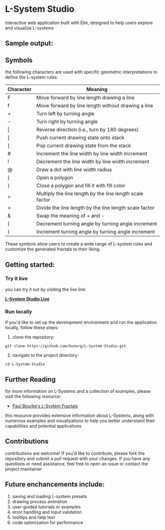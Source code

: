 # L-System Studio 

interactive web application built with Elm, designed to help users explore and visualize L-systems

## Sample output:






## Symbols

the following characters are used with specific geometric interpretations to define the L-system rules:

| Character | Meaning                                                     |
|-----------|-------------------------------------------------------------|
| F         | Move forward by line length drawing a line                  |
| f         | Move forward by line length without drawing a line          |
| +         | Turn left by turning angle                                  |
| -         | Turn right by turning angle                                 |
| \|        | Reverse direction (i.e., turn by 180 degrees)               |
| [         | Push current drawing state onto stack                       |
| ]         | Pop current drawing state from the stack                    |
| #         | Increment the line width by line width increment            |
| !         | Decrement the line width by line width increment            |
| @         | Draw a dot with line width radius                           |
| {         | Open a polygon                                              |
| }         | Close a polygon and fill it with fill color                 |
| >         | Multiply the line length by the line length scale factor    |
| <         | Divide the line length by the line length scale factor      |
| &         | Swap the meaning of + and -                                 |
| (         | Decrement turning angle by turning angle increment          |
| )         | Increment turning angle by turning angle increment          |

These symbols allow users to create a wide range of L-system rules and customize the generated fractals to their liking.

## Getting started:

### Try it live

you can try it out by visiting the live link:

[**L-System Studio Live**](https://rawcdn.githack.com/hunorg/L-System-Studio/3eec31062d05ee2abcfe51d23d1322539b6bff28/index.html)

### Run locally

if you'd like to set up the development environment and run the application locally, follow these steps:

1. clone the repository:

```
git clone https://github.com/hunorg/L-System-Studio.git
```

2. navigate to the project directory:

```
cd L-System-Studio
```

## Further Reading

for more information on L-Systems and a collection of examples, please visit the following resource:

- [Paul Bourke's L-System Fractals](http://paulbourke.net/fractals/lsys/)

this resource provides extensive information about L-Systems, along with numerous examples and visualizations to help you better understand their capabilities and potential applications

## Contributions 

contributions are welcome! If you'd like to contribute, please fork the repository and submit a pull request with your changes. If you have any questions or need assistance, feel free to open an issue or contact the project maintainer


## Future enchancements include: 

1. saving and loading L-system presets
3. drawing process animation
4. user-guided tutorials or examples
5. error handling and input validation
6. tooltips and help text
7. code optimization for performance


